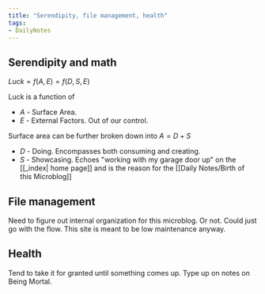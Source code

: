```yaml
---
title: "Serendipity, file management, health"
tags:
- DailyNotes
---
```

## Serendipity and math
$Luck = f(A, E) = f(D, S, E)$

Luck is a function of 
- $A$ - Surface Area.
- $E$ - External Factors. Out of our control.

Surface area can be further broken down into  $A = D + S$
- $D$ - Doing. Encompasses both consuming and creating.
- $S$ - Showcasing. Echoes "working with my garage door up" on the [[_index| home page]] and is the reason for the [[Daily Notes/Birth of this Microblog]]

## File management
Need to figure out internal organization for this microblog. Or not. Could just go with the flow. This site is meant to be low maintenance anyway.

## Health 
Tend to take it for granted until something comes up. 
Type up on notes on Being Mortal.
